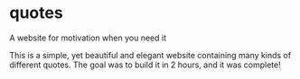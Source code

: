 # quotes
A website for motivation when you need it

This is a simple, yet beautiful and elegant website containing many kinds of different quotes. The goal was to build it in 2 hours, and it was complete!
